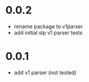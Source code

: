 # 0.0.2

- rename package to v1parser
- add initial slp v1 parser tests

# 0.0.1

- add v1 parser (not tested)

